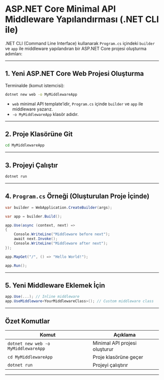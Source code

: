 # ASP.NET Core Minimal API Middleware Yapılandırması (.NET CLI ile)

.NET CLI (Command Line Interface) kullanarak `Program.cs` içindeki `builder` ve `app` ile middleware yapılandıran bir ASP.NET Core projesi oluşturma adımları:

---

## 1. Yeni ASP.NET Core Web Projesi Oluşturma

Terminalde (komut istemcisi):

```bash
dotnet new web -o MyMiddlewareApp
```

- `web` minimal API template’idir, `Program.cs` içinde `builder` ve `app` ile middleware yazarız.
- `-o MyMiddlewareApp` klasör adıdır.

---

## 2. Proje Klasörüne Git

```bash
cd MyMiddlewareApp
```

---

## 3. Projeyi Çalıştır

```bash
dotnet run
```

---

## 4. `Program.cs` Örneği (Oluşturulan Proje İçinde)

```csharp
var builder = WebApplication.CreateBuilder(args);

var app = builder.Build();

app.Use(async (context, next) =>
{
    Console.WriteLine("Middleware before next");
    await next.Invoke();
    Console.WriteLine("Middleware after next");
});

app.MapGet("/", () => "Hello World!");

app.Run();
```

---

## 5. Yeni Middleware Eklemek İçin

```csharp
app.Use(...); // Inline middleware
app.UseMiddleware<YourMiddlewareClass>(); // Custom middleware class
```

---

## Özet Komutlar

| Komut                                | Açıklama                         |
|--------------------------------------|----------------------------------|
| `dotnet new web -o MyMiddlewareApp`  | Minimal API projesi oluşturur    |
| `cd MyMiddlewareApp`                 | Proje klasörüne geçer            |
| `dotnet run`                         | Projeyi çalıştırır               |

---
